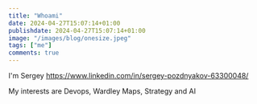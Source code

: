 ```yaml
---
title: "Whoami"
date: 2024-04-27T15:07:14+01:00
publishdate: 2024-04-27T15:07:14+01:00
image: "/images/blog/onesize.jpeg"
tags: ["me"]
comments: true
---
```

I'm Sergey https://www.linkedin.com/in/sergey-pozdnyakov-63300048/

My interests are Devops, Wardley Maps, Strategy and AI